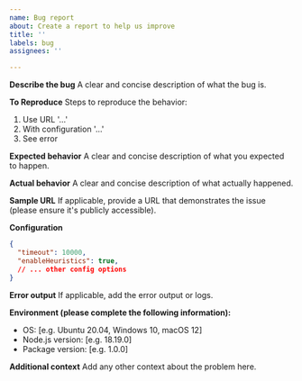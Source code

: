 ```yaml
---
name: Bug report
about: Create a report to help us improve
title: ''
labels: bug
assignees: ''

---
```


**Describe the bug**
A clear and concise description of what the bug is.

**To Reproduce**
Steps to reproduce the behavior:
1. Use URL '...'
2. With configuration '...'
3. See error

**Expected behavior**
A clear and concise description of what you expected to happen.

**Actual behavior**
A clear and concise description of what actually happened.

**Sample URL**
If applicable, provide a URL that demonstrates the issue (please ensure it's publicly accessible).

**Configuration**
```json
{
  "timeout": 10000,
  "enableHeuristics": true,
  // ... other config options
}
```

**Error output**
If applicable, add the error output or logs.

**Environment (please complete the following information):**
- OS: [e.g. Ubuntu 20.04, Windows 10, macOS 12]
- Node.js version: [e.g. 18.19.0]
- Package version: [e.g. 1.0.0]

**Additional context**
Add any other context about the problem here.